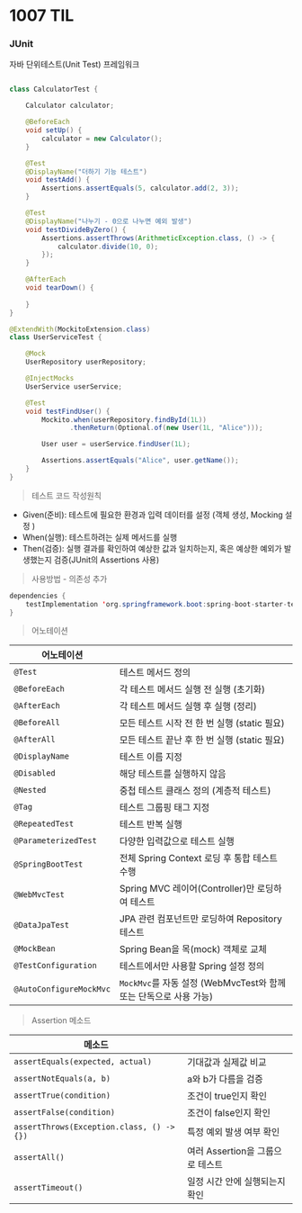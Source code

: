 # 1007 TIL

### JUnit
자바 단위테스트(Unit Test) 프레임워크

```Java

class CalculatorTest {

    Calculator calculator;

    @BeforeEach
    void setUp() {
        calculator = new Calculator();
    }

    @Test
    @DisplayName("더하기 기능 테스트")
    void testAdd() {
        Assertions.assertEquals(5, calculator.add(2, 3));
    }

    @Test
    @DisplayName("나누기 - 0으로 나누면 예외 발생")
    void testDivideByZero() {
        Assertions.assertThrows(ArithmeticException.class, () -> {
            calculator.divide(10, 0);
        });
    }

    @AfterEach
    void tearDown() {
       
    }
}
```

```Java
@ExtendWith(MockitoExtension.class)
class UserServiceTest {

    @Mock
    UserRepository userRepository;

    @InjectMocks
    UserService userService;

    @Test
    void testFindUser() {
        Mockito.when(userRepository.findById(1L))
               .thenReturn(Optional.of(new User(1L, "Alice")));

        User user = userService.findUser(1L);

        Assertions.assertEquals("Alice", user.getName());
    }
}
```

> 테스트 코드 작성원칙
- Given(준비): 테스트에 필요한 환경과 입력 데이터를 설정 (객체 생성, Mocking 설정 )
- When(실행): 테스트하려는 실제 메서드를 실행
- Then(검증): 실행 결과를 확인하여 예상한 값과 일치하는지, 혹은 예상한 예외가 발생했는지 검증(JUnit의 Assertions 사용)

> 사용방법 - 의존성 추가
```Java
dependencies {
    testImplementation 'org.springframework.boot:spring-boot-starter-test'
}
```



> 어노테이션

| 어노테이션            |                                               |
|------------------------|---------------------------------------------------|
| `@Test`               | 테스트 메서드 정의                                |
| `@BeforeEach`         | 각 테스트 메서드 실행 전 실행 (초기화)       |
| `@AfterEach`          | 각 테스트 메서드 실행 후 실행 (정리)         |
| `@BeforeAll`          | 모든 테스트 시작 전 한 번 실행 (static 필요)      |
| `@AfterAll`           | 모든 테스트 끝난 후 한 번 실행 (static 필요)      |
| `@DisplayName`        | 테스트 이름 지정            |
| `@Disabled`           | 해당 테스트를 실행하지 않음                       |
| `@Nested`             | 중첩 테스트 클래스 정의 (계층적 테스트)    |
| `@Tag`                | 테스트 그룹핑 태그 지정                           |
| `@RepeatedTest`       | 테스트 반복 실행                                  |
| `@ParameterizedTest`  | 다양한 입력값으로 테스트 실행                    |
| `@SpringBootTest`      | 전체 Spring Context 로딩 후 통합 테스트 수행                         |
| `@WebMvcTest`          | Spring MVC 레이어(Controller)만 로딩하여 테스트                      |
| `@DataJpaTest`         | JPA 관련 컴포넌트만 로딩하여 Repository 테스트                       |
| `@MockBean`            | Spring Bean을 목(mock) 객체로 교체                                   |
| `@TestConfiguration`   | 테스트에서만 사용할 Spring 설정 정의                                 |
| `@AutoConfigureMockMvc`| `MockMvc`를 자동 설정 (WebMvcTest와 함께 또는 단독으로 사용 가능)     |

> Assertion 메소드

| 메소드                                    |                                |
|-------------------------------------------|------------------------------------|
| `assertEquals(expected, actual)`          | 기대값과 실제값 비교               |
| `assertNotEquals(a, b)`                   | a와 b가 다름을 검증                |
| `assertTrue(condition)`                   | 조건이 true인지 확인               |
| `assertFalse(condition)`                  | 조건이 false인지 확인              |
| `assertThrows(Exception.class, () -> {})` | 특정 예외 발생 여부 확인           |
| `assertAll()`                             | 여러 Assertion을 그룹으로 테스트   |
| `assertTimeout()`                         | 일정 시간 안에 실행되는지 확인     |
